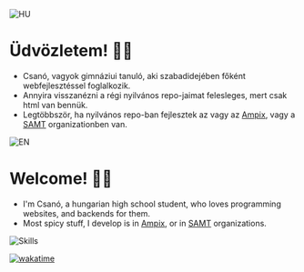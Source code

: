 ![HU](https://raw.githubusercontent.com/stevenrskelton/flag-icon/master/png/75/country-4x3/hu.png)

# Üdvözletem! 🙋‍♂️

- Csanó, vagyok gimnáziui tanuló, aki szabadidejében főként webfejlesztéssel foglalkozik.
- Annyira visszanézni a régi nyilvános repo-jaimat felesleges, mert csak html van bennük.
- Legtöbbször, ha nyilvános repo-ban fejlesztek az vagy az [Ampix](https://github.com/Ampix), vagy a [SAMT](https://github.com/SAMT-Dev) organizationben van.

![EN](https://raw.githubusercontent.com/stevenrskelton/flag-icon/master/png/75/country-4x3/gb.png)

# Welcome! 🙋‍♂️

- I'm Csanó, a hungarian high school student, who loves programming websites, and backends for them.
- Most spicy stuff, I develop is in [Ampix](https://github.com/Ampix), or in [SAMT](https://github.com/SAMT-Dev) organizations.
  
![Skills](https://skillicons.dev/icons?i=windows,linux,vscode,docker,tauri,svelte,vue,nuxt,tailwind,js,ts,vite,nodejs,pnpm,bun,rust,mysql,arduino,github,discord,discordjs)

[![wakatime](https://wakatime.com/badge/user/018b34a5-494d-4b90-92a7-a8796d1abba0.svg)](https://wakatime.com/@018b34a5-494d-4b90-92a7-a8796d1abba0)
